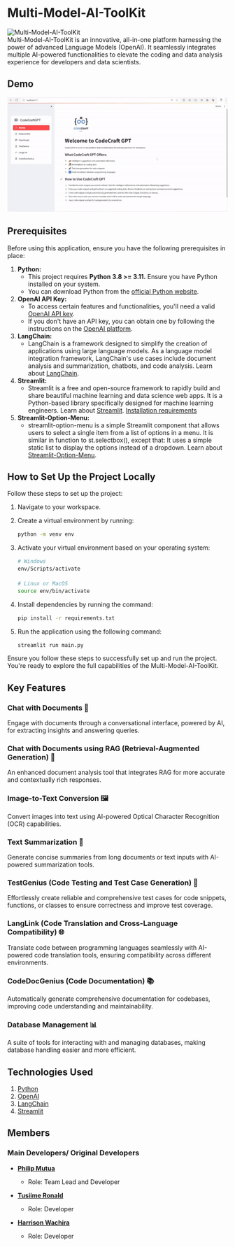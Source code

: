 # Multi-Model-AI-ToolKit
<img src="./logo.png" alt="Multi-Model-AI-ToolKit" width="200">
<br>
Multi-Model-AI-ToolKit is an innovative, all-in-one platform harnessing the power of advanced Language Models (OpenAI). It seamlessly integrates multiple AI-powered functionalities to elevate the coding and data analysis experience for developers and data scientists.

## Demo

![Multi-Model-AI-ToolKit Demo](demo.gif)

## Prerequisites

Before using this application, ensure you have the following prerequisites in place:

1. **Python:**
    - This project requires **Python 3.8 >= 3.11.** Ensure you have Python installed on your system.
    - You can download Python from the [official Python website](https://www.python.org/downloads/).
&nbsp;
2. **OpenAI API Key:**
   - To access certain features and functionalities, you'll need a valid [OpenAI API key](https://platform.openai.com/api-keys).
   - If you don't have an API key, you can obtain one by following the instructions on the [OpenAI platform](https://platform.openai.com/signup).
&nbsp;
3. **LangChain:**
    - LangChain is a framework designed to simplify the creation of applications using large language models. As a language model integration framework, LangChain's use cases include document analysis and summarization, chatbots, and code analysis. Learn about [LangChain](https://python.langchain.com/).
&nbsp;
4. **Streamlit:**
    - Streamlit is a free and open-source framework to rapidly build and share beautiful machine learning and data science web apps. It is a Python-based library specifically designed for machine learning engineers. Learn about [Streamlit](https://streamlit.io/). [Installation requirements](https://docs.streamlit.io/library/get-started/installation)
&nbsp;
5. **Streamlit-Option-Menu:**
    - streamlit-option-menu is a simple Streamlit component that allows users to select a single item from a list of options in a menu. It is similar in function to st.selectbox(), except that: It uses a simple static list to display the options instead of a dropdown. Learn about [Streamlit-Option-Menu](https://github.com/victoryhb/streamlit-option-menu).

## How to Set Up the Project Locally

Follow these steps to set up the project:

1. Navigate to your workspace.
2. Create a virtual environment by running: 
    ```bash
    python -m venv env
    ```
3. Activate your virtual environment based on your operating system:

    ```bash
    # Windows
    env/Scripts/activate

    # Linux or MacOS
    source env/bin/activate
    ```

4. Install dependencies by running the command:
    ```bash
    pip install -r requirements.txt
    ```

5. Run the application using the following command:
    ```bash
    streamlit run main.py
    ```

Ensure you follow these steps to successfully set up and run the project. You're ready to explore the full capabilities of the Multi-Model-AI-ToolKit.

## Key Features

### Chat with Documents 🤖

Engage with documents through a conversational interface, powered by AI, for extracting insights and answering queries.

### Chat with Documents using RAG (Retrieval-Augmented Generation) 📄

An enhanced document analysis tool that integrates RAG for more accurate and contextually rich responses.

### Image-to-Text Conversion 🖼️

Convert images into text using AI-powered Optical Character Recognition (OCR) capabilities.

### Text Summarization 📝

Generate concise summaries from long documents or text inputs with AI-powered summarization tools.

### TestGenius (Code Testing and Test Case Generation) 🧪

Effortlessly create reliable and comprehensive test cases for code snippets, functions, or classes to ensure correctness and improve test coverage.

### LangLink (Code Translation and Cross-Language Compatibility) 🌐

Translate code between programming languages seamlessly with AI-powered code translation tools, ensuring compatibility across different environments.

### CodeDocGenius (Code Documentation) 📚

Automatically generate comprehensive documentation for codebases, improving code understanding and maintainability.

### Database Management 📊

A suite of tools for interacting with and managing databases, making database handling easier and more efficient.

## Technologies Used

1. [Python](https://www.python.org/downloads/)
2. [OpenAI](https://platform.openai.com/)
3. [LangChain](https://python.langchain.com/)
4. [Streamlit](https://streamlit.io/)


<!-- ## Examples

we will Provide code examples or usage scenarios to help users understand how to use the project in real-world situations.[if any] -->

<!-- ## Contributing

we will explain how others can contribute to the project, including guidelines for reporting issues or submitting pull requests. -->

<!-- ## Testing

We will outline any testing procedures or instructions for users to validate the project. -->

<!-- ## License

we will clearly state the project's license, providing information on how others can use, modify, and distribute the code. -->

<!-- ## Acknowledgments

We will give credit to contributors, libraries, or tools that have been instrumental in the development of the project. -->

<!-- ## Contact Information

we will provide ways for users to contact the project lead or maintainers. -->

<!-- ## FAQs (Frequently Asked Questions):

section for common questions and answers to address potential issues or concerns. -->

<!-- ## Changelog

Log of changes made to the project, including version updates and release notes. -->

<!-- ## Additional Resources

Link to any external documentation, tutorials, or related resources that can help users understand or extend the project. -->


## Members

### Main Developers/ Original Developers

- **[Philip Mutua](https://github.com/pmutua)**
  - Role: Team Lead and Developer

- **[Tusiime Ronald](https://github.com/tron66)**
  - Role: Developer

- **[Harrison Wachira](https://github.com/hnjogu)**
  - Role: Developer
